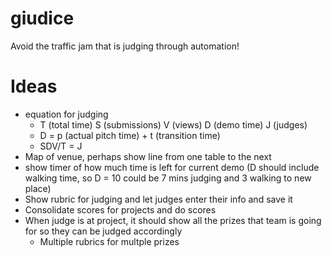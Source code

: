 # giudice
Avoid the traffic jam that is judging through automation!

# Ideas
- equation for judging
  - T (total time) S (submissions) V (views) D (demo time) J (judges)
  - D = p (actual pitch time) + t (transition time)
  - SDV/T = J
- Map of venue, perhaps show line from one table to the next
- show timer of how much time is left for current demo (D should include walking time, so D = 10 could be 7 mins judging and 3 walking to new place)
- Show rubric for judging and let judges enter their info and save it
- Consolidate scores for projects and do scores
- When judge is at project, it should show all the prizes that team is going for so they can be judged accordingly
  - Multiple rubrics for multple prizes